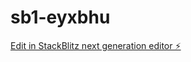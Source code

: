 # sb1-eyxbhu

[Edit in StackBlitz next generation editor ⚡️](https://stackblitz.com/~/github.com/Zuxall/sb1-eyxbhu)